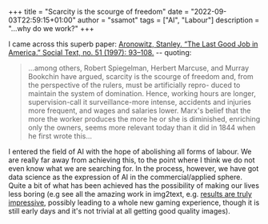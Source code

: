 +++
title = "Scarcity is the scourge of freedom"
date = "2022-09-03T22:59:15+01:00"
author = "ssamot"
tags = ["AI", "Labour"]
description = "...why do we work?"
+++

I came across this superb paper: [Aronowitz, Stanley. “The Last Good Job in America.” Social Text, no. 51 (1997): 93–108.](https://doi.org/10.2307/466649) -- quoting:

> ...among others, Robert Spiegelman, Herbert
 Marcuse, and Murray Bookchin have argued, scarcity is the scourge of
 freedom and, from the perspective of the rulers, must be artificially repro-
 duced to maintain the system of domination. Hence, working hours are
 longer, supervision-call it surveillance-more intense, accidents and
 injuries more frequent, and wages and salaries lower. Marx's belief that
 the more the worker produces the more he or she is diminished, enriching
 only the owners, seems more relevant today than it did in 1844 when he
 first wrote this...

 I entered the field of AI with the hope of abolishing all forms of labour. We are really far away from achieving this, to the point where I think we do not even know what we are searching for. In the process, however, we have got data science as the expression of AI in the commercial/applied sphere. Quite a bit of what has been achieved has the possibility of making our lives less boring (e.g see all the amazing work in img2text, e.g.  [results are truly impressive](https://www.reddit.com/r/StableDiffusion/comments/x4ycra/cant_wait_to_use_sd_in_my_dnd_sessions_to/), possibly leading to a whole new gaming experience, though it is still early days and it's not trivial at all getting good quality images).

